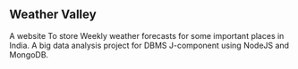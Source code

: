 Weather Valley
--------------
A website To store Weekly weather forecasts for some important places in India.
A big data analysis project for DBMS J-component using NodeJS and MongoDB.
